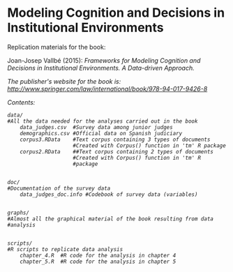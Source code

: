 Modeling Cognition and Decisions in Institutional Environments
====================================

Replication materials for the book:

Joan-Josep Vallbé (2015): <em>Frameworks for Modeling Cognition
and Decisions in Institutional Environments. A Data-driven
Approach<em>.

The publisher's website for the book is: http://www.springer.com/law/international/book/978-94-017-9426-8

Contents:

	data/
	#All the data needed for the analyses carried out in the book
		data_judges.csv  #Survey data among junior judges
		demographics.csv #Official data on Spanish judiciary
		corpus3.RData    #Text corpus containing 3 types of documents
	                     #Created with Corpus() function in 'tm' R package
		corpus2.RData    ##Text corpus containing 2 types of documents
	                     #Created with Corpus() function in 'tm' R
                         #package


	doc/
	#Documentation of the survey data
		data_judges_doc.info #Codebook of survey data (variables)


	graphs/
	#Almost all the graphical material of the book resulting from data
	#analysis


	scripts/
	#R scripts to replicate data analysis
		chapter_4.R  #R code for the analysis in chapter 4
		chapter_5.R  #R code for the analysis in chapter 5
	


